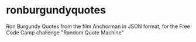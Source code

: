 # ronburgundyquotes
Ron Burgundy Quotes from the film Anchorman in JSON format, for the Free Code Camp challenge "Random Quote Machine"
